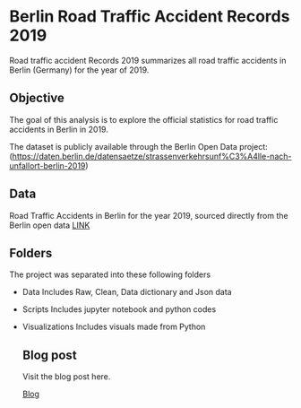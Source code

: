 # Berlin Road Traffic Accident Records 2019
Road traffic accident Records 2019 summarizes all road traffic accidents in Berlin (Germany) for the year of 2019. 

## Objective

The goal of this analysis is to explore the official statistics for road traffic accidents in Berlin in 2019.

The dataset is publicly available through the Berlin Open Data project:
(https://daten.berlin.de/datensaetze/strassenverkehrsunf%C3%A4lle-nach-unfallort-berlin-2019)

## Data

Road Traffic Accidents in Berlin for the year 2019, sourced directly from the Berlin open data
[LINK](https://daten.berlin.de/datensaetze/strassenverkehrsunf%C3%A4lle-nach-unfallort-berlin-2019)

## Folders

The project was separated into these following folders

- Data
  Includes Raw, Clean, Data dictionary and Json data
- Scripts
  Includes jupyter notebook and python codes
- Visualizations
  Includes visuals made from Python

  ## Blog post

  Visit the blog post here. 

  [Blog](https://www.satoru-teshima.com/blog/analyzing-road-traffic-accidents-in-berlin-for-the-year-2019)
